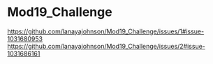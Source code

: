 # Mod19_Challenge
https://github.com/lanayajohnson/Mod19_Challenge/issues/1#issue-1031680953
https://github.com/lanayajohnson/Mod19_Challenge/issues/2#issue-1031686161

